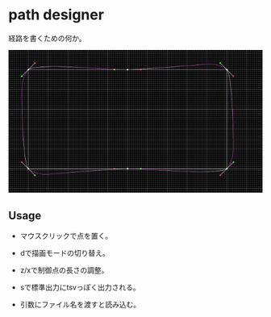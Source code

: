 path designer
=============

経路を書くための何か。

![スクリーンショット](screenshot.png)

Usage
-----

* マウスクリックで点を置く。

* dで描画モードの切り替え。

* z/xで制御点の長さの調整。

* sで標準出力にtsvっぽく出力される。

* 引数にファイル名を渡すと読み込む。
